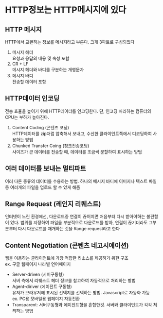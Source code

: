 # HTTP정보는 HTTP메시지에 있다

## HTTP 메시지
HTTP에서 교환하는 정보를 메시지라고 부른다. 크게 3파트로 구성되있다
1. 메시지 헤더  
요청과 응답의 내용 및 속성 포함
2. CR + LF  
메시지 헤더와 바디를 구분하는 개행문자
3. 메시지 바디  
전송할 데이터 포함

## HTTP데이터 인코딩
전송 효율을 높이기 위해 HTTP데이터를 인코딩한다. 단, 인코딩 처리하는 컴퓨터의 CPU는 부하가 높아진다.
1. Content Coding (콘텐츠 코딩)  
HTTP데이터를 zip처럼 압축해서 보내고, 수신한 클라이언트쪽에서 디코딩하여 사용하는 방법
2. Chunked Transfer Coing (청크전송코딩)  
사이즈가 큰 데이터를 전송할 때, 데이터를 조금씩 분할하여 표시하는 방법

## 여러 데이터를 보내는 멀티파트
여러 다른 종류의 데이터를 수용하는 방법. 하나의 메시지 바디에 이미지나 텍스트 파일등 여러개의 파일을 업로드 할 수 있게 해줌

## Range Request (레인지 리퀘스트)
인터넷이 느린 환경에선, 다운로드중 연결이 끊어지면 처음부터 다시 받아야하는 불편함이 있다.
범위를 지정하여 파일을 부분적으로 다운로드를 받아, 연결이 끊기더라도 그부분부터 다시 다운로드를 재개하는 것을 Range request라고 한다

## Content Negotiation (콘텐츠 네고시에이션)
웹을 이용하는 클라이언트에 가장 적합한 리소스를 제공하기 위한 구조  
ex. 구글 웹페이지 나라별 언어페이지
* Server-driven (서버구동형)  
서버 측에서 리퀘스트 헤더 정보를 참고하여 자동적으로 처리하는 방법
* Agent-diriver (에이전트 구동형)  
유저가 브라우저에 표시된 선택지를 선택하는 방법. Javascript로 자동화 가능   
ex. PC용 모바일용 웹페이지 자동전환
* Transparent: 서버구동형과 에이전트형을 혼합한것. 서버와 클라이언트가 각각 처리하는 방법